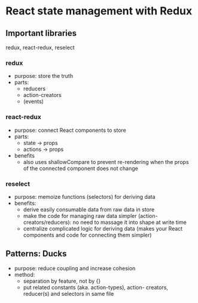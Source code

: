 # React state management with Redux

## Important libraries

redux, react-redux, reselect

### redux

* purpose: store the truth
* parts:
    * reducers
    * action-creators
    * (events)

### react-redux

* purpose: connect React components to store
* parts:
    * state -> props
    * actions -> props
* benefits
    * also uses shallowCompare to prevent re-rendering when
      the props of the connected component does not change

### reselect

* purpose: memoize functions (selectors) for deriving data
* benefits:
    * derive easily consumable data from raw data in store
    * make the code for managing raw data simpler
      (action-creators/reducers): no need to massage it
      into shape at write time
    * centralize complicated logic for deriving data
      (makes your React components and code for
      connecting them simpler)


## Patterns: Ducks

* purpose: reduce coupling and increase cohesion
* method:
    * separation by feature, not by {}
    * put related constants (aka. action-types), action-
      creators, reducer(s) and selectors in same file
